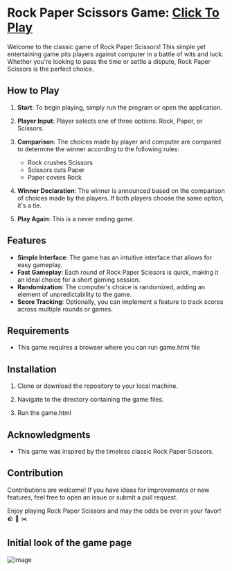 # Rock Paper Scissors Game:  [Click To Play](https://kshirodbadia.github.io/rock-paper-scissors-game/game.html)

Welcome to the classic game of Rock Paper Scissors! This simple yet entertaining game pits players against computer in a battle of wits and luck. Whether you're looking to pass the time or settle a dispute, Rock Paper Scissors is the perfect choice.

## How to Play

1. **Start**: To begin playing, simply run the program or open the application.

2. **Player Input**: Player selects one of three options: Rock, Paper, or Scissors.

3. **Comparison**: The choices made by player and computer are compared to determine the winner according to the following rules:
   - Rock crushes Scissors
   - Scissors cuts Paper
   - Paper covers Rock

4. **Winner Declaration**: The winner is announced based on the comparison of choices made by the players. If both players choose the same option, it's a tie.

5. **Play Again**: This is a never ending game.

## Features

- **Simple Interface**: The game has an intuitive interface that allows for easy gameplay.
- **Fast Gameplay**: Each round of Rock Paper Scissors is quick, making it an ideal choice for a short gaming session.
- **Randomization**: The computer's choice is randomized, adding an element of unpredictability to the game.
- **Score Tracking**: Optionally, you can implement a feature to track scores across multiple rounds or games.

## Requirements

- This game requires a browser where you can run game.html file

## Installation

1. Clone or download the repository to your local machine.
   
2. Navigate to the directory containing the game files.

3. Run the game.html

## Acknowledgments

- This game was inspired by the timeless classic Rock Paper Scissors.

## Contribution

Contributions are welcome! If you have ideas for improvements or new features, feel free to open an issue or submit a pull request.

Enjoy playing Rock Paper Scissors and may the odds be ever in your favor! 🪨 📄 ✂️
## Initial look of the game page
![image](https://github.com/KSHIRODBADIA/rock-paper-scissors-game/assets/55657175/faeaeaa0-24f2-4b4e-99fa-013cfff2ec36)
